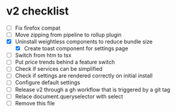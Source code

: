 # v2 checklist

- [ ] Fix firefox compat
- [ ] Move zipping from pipeline to rollup plugin
- [x] Uninstall weightless components to reduce bundle size
  - [x] Create toast component for settings page
- [ ] Switch from htm to tsx
- [ ] Put price trends behind a feature switch
- [ ] Check if services can be simplified
- [ ] Check if settings are rendered correctly on initial install
- [ ] Configure default settings
- [ ] Release v2 through a gh workflow that is triggered by a git tag
- [ ] Relace document.queryselector with select
- [ ] Remove this file
